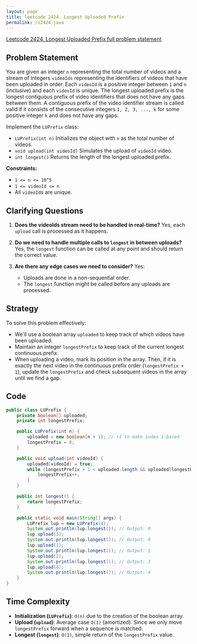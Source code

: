 ```yaml
---
layout: page
title: leetcode 2424. Longest Uploaded Prefix
permalink: /s2424-java
---
```

[Leetcode 2424. Longest Uploaded Prefix full problem statement](https://algoadvance.github.io/algoadvance/l2424)
## Problem Statement

You are given an integer `n` representing the total number of videos and a stream of integers `videoIds` representing the identifiers of videos that have been uploaded in order. Each `videoId` is a positive integer between `1` and `n` (inclusive) and each `videoId` is unique. The longest uploaded prefix is the longest contiguous prefix of video identifiers that does not have any gaps between them. A contiguous prefix of the video identifier stream is called valid if it consists of the consecutive integers `1, 2, 3, ..., k` for some positive integer `k` and does not have any gaps.

Implement the `LUPrefix` class:

- `LUPrefix(int n)` Initializes the object with `n` as the total number of videos.
- `void upload(int videoId)` Simulates the upload of `videoId` video.
- `int longest()` Returns the length of the longest uploaded prefix.

**Constraints:**

- `1 <= n <= 10^5`
- `1 <= videoId <= n`
- All `videoId`s are unique.

## Clarifying Questions

1. **Does the videoIds stream need to be handled in real-time?**
   Yes, each `upload` call is processed as it happens.

2. **Do we need to handle multiple calls to `longest` in between uploads?**
   Yes, the `longest` function can be called at any point and should return the correct value.

3. **Are there any edge cases we need to consider?**
   Yes:
   - Uploads are done in a non-sequential order.
   - The `longest` function might be called before any uploads are processed.

## Strategy

To solve this problem effectively:
- We'll use a boolean array `uploaded` to keep track of which videos have been uploaded.
- Maintain an integer `longestPrefix` to keep track of the current longest continuous prefix.
- When uploading a video, mark its position in the array. Then, if it is exactly the next video in the continuous prefix order (`longestPrefix + 1`), update the `longestPrefix` and check subsequent videos in the array until we find a gap.

## Code
```java
public class LUPrefix {
    private boolean[] uploaded;
    private int longestPrefix;

    public LUPrefix(int n) {
        uploaded = new boolean[n + 1]; // +1 to make index 1-based
        longestPrefix = 0;
    }

    public void upload(int videoId) {
        uploaded[videoId] = true;
        while (longestPrefix + 1 < uploaded.length && uploaded[longestPrefix + 1]) {
            longestPrefix++;
        }
    }

    public int longest() {
        return longestPrefix;
    }

    public static void main(String[] args) {
        LUPrefix lup = new LUPrefix(4);
        System.out.println(lup.longest()); // Output: 0
        lup.upload(3);
        System.out.println(lup.longest()); // Output: 0
        lup.upload(1);
        System.out.println(lup.longest()); // Output: 1
        lup.upload(2);
        System.out.println(lup.longest()); // Output: 3
        lup.upload(4);
        System.out.println(lup.longest()); // Output: 4
    }
}
```

## Time Complexity
- **Initialization (`LUPrefix`)**: `O(n)` due to the creation of the boolean array.
- **Upload (`upload`)**: Average case `O(1)` (amortized). Since we only move `longestPrefix` forward when a sequence is matched.
- **Longest (`longest`)**: `O(1)`, simple return of the `longestPrefix` value.